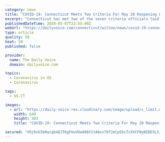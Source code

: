 ```yaml
---
category: news
title: "COVID-19: Connecticut Meets Two Criteria For May 20 Reopening Of Some Businesses"
excerpt: "Connecticut has met two of the seven criteria officials laid out as necessary for the Wednesday, May 20 reopening of some businesses shut down due to the novel coronavirus pandemic (COVID-19).A 14-day decline in hospitalizations and"
publishedDateTime: 2020-05-07T22:55:00Z
webUrl: "https://dailyvoice.com/connecticut/wilton/news/covid-19-connecticut-meets-two-criteria-for-may-20-reopening-of-some-businesses/787686/"
type: article
quality: 50
heat: 50
published: false

provider:
  name: The Daily Voice
  domain: dailyvoice.com

topics:
  - Coronavirus in US
  - Coronavirus

tags:
  - US-CT

images:
  - url: "https://daily-voice-res.cloudinary.com/image/upload/c_limit,e_sharpen,f_auto,q_auto:eco,w_640/Screen_Shot_2020-05-07_at_5.54.20_PM_siyfe1.jpg"
    width: 640
    height: 383
    title: "COVID-19: Connecticut Meets Two Criteria For May 20 Reopening Of Some Businesses"

secured: "VOj6xk5b0acqb4QJT6gFmuVOeA86V1tA8xv70f2eCp5bcTcXVCFNyNIDE5L5jaqje5R5idKQGR4INu1xv5Y3qdN/AG1xejmWiSOU2yH1GrAHTzUMVnyQQ07sq+nID6pv9o3oC0eDwlMOP713zL14/sAVRae9wMZOAKQFw6kNyysQGM2GvGu3T/y5DBm0CU/B9PKCKOGlBBGSo79ICvfqsAJbIGAg2iRQoq34RBAvIR/D7E1l9SGS8m8j6zN5ugDiDdYf1fVHxlNnHxjw08BHJ1+WOSTfjTur0o1dQaoplIIMM9m7plF4FzfZVbfFJa4M;/eZI3durk0cs/AffXr1wTw=="
---
```


